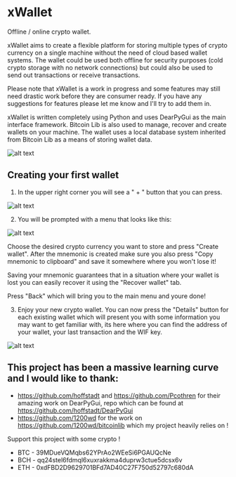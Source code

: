 # xWallet
Offline / online crypto wallet.


xWallet aims to create a flexible platform for storing multiple types of crypto currency on a single machine without the need of cloud based wallet systems. The wallet could be used both offline for security purposes (cold crypto storage with no network connections) but could also be used to send out transactions or receive transactions.

Please note that xWallet is a work in progress and some features may still need drastic work before they are consumer ready. If you have any suggestions for features please let me know and I'll try to add them in. 

xWallet is written completely using Python and uses DearPyGui as the main interface framework. Bitcoin Lib is also used to manage, recover and create wallets on your machine. The wallet uses a local database system inherited from Bitcoin Lib as a means of storing wallet data. 

![alt text](https://i.imgur.com/ePv1coe.png)


## Creating your first wallet


1) In the upper right corner you will see a " + " button that you can press.

![alt text](https://i.imgur.com/1pLBu9F.png)

2) You will be prompted with a menu that looks like this:

![alt text](https://i.imgur.com/NFdU9KM.png)

Choose the desired crypto currency you want to store and press "Create wallet". After the mnemonic is created make sure you also press "Copy mnemonic to clipboard" and save it somewhere where you won't lose it!

Saving your mnemonic guarantees that in a situation where your wallet is lost you can easily recover it using the "Recover wallet" tab.

Press "Back" which will bring you to the main menu and youre done!

3) Enjoy your new crypto wallet. You can now press the "Details" button for each existing wallet which will present you with some information you may want to get familiar with, its here where you can find the address of your wallet, your last transaction and the WIF key.


![alt text](https://i.imgur.com/VP2yLek.png)


## This project has been a massive learning curve and I would like to thank:

- https://github.com/hoffstadt and https://github.com/Pcothren for their amazing work on DearPyGui, repo which can be found at https://github.com/hoffstadt/DearPyGui
- https://github.com/1200wd for the work on https://github.com/1200wd/bitcoinlib which my project heavily relies on !

Support this project with some crypto !

- BTC - 39MDueVQMqbs62YPrAo2WEeSi6PGAUQcNe
- BCH - qq24stel6fdmql6xuxrakkma4duprw3ctue5dcsx6v
- ETH - 0xdFBD2D9629701BFd7AD40C27F750d52797c680dA


